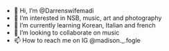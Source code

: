 - 👋 Hi, I’m @Darrenswifemadi
- 👀 I’m interested in NSB, music, art and photography
- 🌱 I’m currently learning Korean, Italian and french
- 💞️ I’m looking to collaborate on music 
- 📫 How to reach me on IG @madison._.fogle

<!---
Darrenswifemadi/Darrenswifemadi is a ✨ special ✨ repository because its `README.md` (this file) appears on your GitHub profile.
You can click the Preview link to take a look at your changes.
--->
